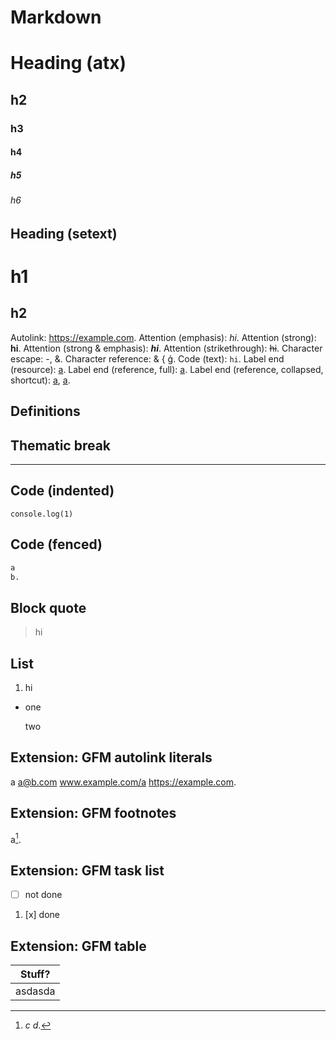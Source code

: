 # Markdown

# Heading (atx)
## h2
### h3
#### h4
##### h5
###### h6

## Heading (setext)

h1
==

h2
--

Autolink: <https://example.com>.
Attention (emphasis): *hi*.
Attention (strong): **hi**.
Attention (strong & emphasis): ***hi***.
Attention (strikethrough): ~~hi~~.
Character escape: \-, \&.
Character reference: &amp; &#123; &#x123;.
Code (text): `hi`.
Label end (resource): [a](https://example.com 'title').
Label end (reference, full): [a][b].
Label end (reference, collapsed, shortcut): [a][], [a].

## Definitions

[a]: <https://example.com> "b"
[b]: #


## Thematic break

***

## Code (indented)

	console.log(1)

## Code (fenced)

```markdown
a
b.
````

## Block quote

> hi

## List

1. hi

* one

  two

## Extension: GFM autolink literals

a a@b.com www.example.com/a https://example.com.

## Extension: GFM footnotes

a[^b].

[^b]: *c
    d*.

## Extension: GFM task list

*  [ ] not done
1. [x] done

## Extension: GFM table

| Stuff? |
| - |
| asdasda |
